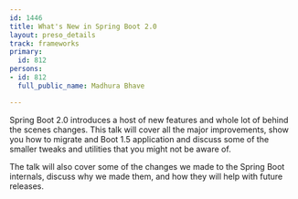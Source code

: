 ```yaml
---
id: 1446
title: What's New in Spring Boot 2.0
layout: preso_details
track: frameworks
primary:
  id: 812
persons:
- id: 812
  full_public_name: Madhura Bhave

---
```

Spring Boot 2.0 introduces a host of new features and whole lot of behind the scenes changes. This talk will cover all the major improvements, show you how to migrate and Boot 1.5 application and discuss some of the smaller tweaks and utilities that you might not be aware of.

The talk will also cover some of the changes we made to the Spring Boot internals, discuss why we made them, and how they will help with future releases.